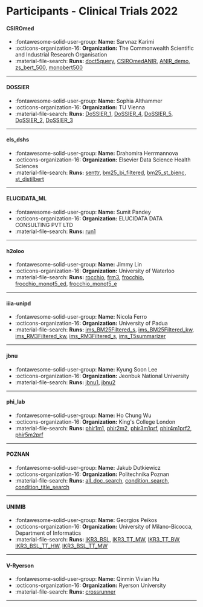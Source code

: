 # Participants - Clinical Trials 2022 

#### CSIROmed
 - :fontawesome-solid-user-group: **Name:** Sarvnaz Karimi
 - :octicons-organization-16: **Organization:** The Commonwealth Scientific and Industrial Research Organisation
 - :material-file-search: **Runs:** [doct5query](./runs.md#doct5query), [CSIROmedANIR](./runs.md#csiromedanir), [ANIR_demo](./runs.md#anir_demo), [zs_bert_500](./runs.md#zs_bert_500), [monobert500](./runs.md#monobert500) 

---
#### DOSSIER
 - :fontawesome-solid-user-group: **Name:** Sophia Althammer
 - :octicons-organization-16: **Organization:** TU Vienna
 - :material-file-search: **Runs:** [DoSSIER_1](./runs.md#dossier_1), [DoSSIER_4](./runs.md#dossier_4), [DoSSIER_5](./runs.md#dossier_5), [DoSSIER_2](./runs.md#dossier_2), [DoSSIER_3](./runs.md#dossier_3) 

---
#### els_dshs
 - :fontawesome-solid-user-group: **Name:** Drahomira Herrmannova
 - :octicons-organization-16: **Organization:** Elsevier Data Science Health Sciences
 - :material-file-search: **Runs:** [senttr](./runs.md#senttr), [bm25_bi_filtered](./runs.md#bm25_bi_filtered), [bm25_st_bienc](./runs.md#bm25_st_bienc), [st_distilbert](./runs.md#st_distilbert) 

---
#### ELUCIDATA_ML
 - :fontawesome-solid-user-group: **Name:** Sumit Pandey
 - :octicons-organization-16: **Organization:** ELUCIDATA DATA CONSULTING PVT LTD
 - :material-file-search: **Runs:** [run1](./runs.md#run1) 

---
#### h2oloo
 - :fontawesome-solid-user-group: **Name:** Jimmy Lin
 - :octicons-organization-16: **Organization:** University of Waterloo
 - :material-file-search: **Runs:** [rocchio](./runs.md#rocchio), [frm3](./runs.md#frm3), [frocchio](./runs.md#frocchio), [frocchio_monot5_ed](./runs.md#frocchio_monot5_ed), [frocchio_monot5_e](./runs.md#frocchio_monot5_e) 

---
#### iiia-unipd
 - :fontawesome-solid-user-group: **Name:** Nicola Ferro
 - :octicons-organization-16: **Organization:** University of Padua
 - :material-file-search: **Runs:** [ims_BM25Filtered_s](./runs.md#ims_bm25filtered_s), [ims_BM25Filtered_kw](./runs.md#ims_bm25filtered_kw), [ims_RM3Filtered_kw](./runs.md#ims_rm3filtered_kw), [ims_RM3Filtered_s](./runs.md#ims_rm3filtered_s), [ims_T5summarizer](./runs.md#ims_t5summarizer) 

---
#### jbnu
 - :fontawesome-solid-user-group: **Name:** Kyung Soon Lee
 - :octicons-organization-16: **Organization:** Jeonbuk National University 
 - :material-file-search: **Runs:** [jbnu1](./runs.md#jbnu1), [jbnu2](./runs.md#jbnu2) 

---
#### phi_lab
 - :fontawesome-solid-user-group: **Name:** Ho Chung Wu
 - :octicons-organization-16: **Organization:** King's College London
 - :material-file-search: **Runs:** [phir1m1](./runs.md#phir1m1), [phir2m2](./runs.md#phir2m2), [phir3m1prf](./runs.md#phir3m1prf), [phir4m1prf2](./runs.md#phir4m1prf2), [phir5m2prf](./runs.md#phir5m2prf) 

---
#### POZNAN
 - :fontawesome-solid-user-group: **Name:** Jakub Dutkiewicz
 - :octicons-organization-16: **Organization:** Politechnika Poznan
 - :material-file-search: **Runs:** [all_doc_search](./runs.md#all_doc_search), [condition_search](./runs.md#condition_search), [condition_title_search](./runs.md#condition_title_search) 

---
#### UNIMIB
 - :fontawesome-solid-user-group: **Name:** Georgios Peikos
 - :octicons-organization-16: **Organization:** University of Milano-Bicocca, Department of Informatics
 - :material-file-search: **Runs:** [IKR3_BSL](./runs.md#ikr3_bsl), [IKR3_TT_MW](./runs.md#ikr3_tt_mw), [IKR3_TT_BW](./runs.md#ikr3_tt_bw), [IKR3_BSL_TT_HW](./runs.md#ikr3_bsl_tt_hw), [IKR3_BSL_TT_MW](./runs.md#ikr3_bsl_tt_mw) 

---
#### V-Ryerson
 - :fontawesome-solid-user-group: **Name:** Qinmin Vivian Hu
 - :octicons-organization-16: **Organization:** Ryerson University
 - :material-file-search: **Runs:** [crossrunner](./runs.md#crossrunner) 

---

